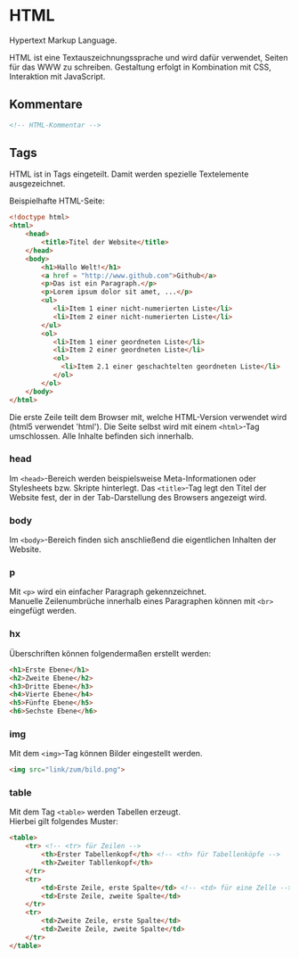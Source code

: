 # HTML

Hypertext Markup Language.

HTML ist eine Textauszeichnungssprache und wird dafür verwendet, Seiten für das WWW zu schreiben.
Gestaltung erfolgt in Kombination mit CSS, Interaktion mit JavaScript.

## Kommentare

```HTML
<!-- HTML-Kommentar -->
```

## Tags

HTML ist in Tags eingeteilt. Damit werden spezielle Textelemente ausgezeichnet.

Beispielhafte HTML-Seite:

```HTML
<!doctype html>
<html>
    <head>
        <title>Titel der Website</title>
    </head>
    <body>
        <h1>Hallo Welt!</h1>
        <a href = "http://www.github.com">Github</a>
        <p>Das ist ein Paragraph.</p>
        <p>Lorem ipsum dolor sit amet, ...</p>
        <ul>
           <li>Item 1 einer nicht-numerierten Liste</li>
           <li>Item 2 einer nicht-numerierten Liste</li>
        </ul>
        <ol>
           <li>Item 1 einer geordneten Liste</li>
           <li>Item 2 einer geordneten Liste</li>
           <ol>
             <li>Item 2.1 einer geschachtelten geordneten Liste</li>
           </ol>
        </ol>
    </body>
</html>
```

Die erste Zeile teilt dem Browser mit, welche HTML-Version verwendet wird (html5 verwendet 'html').
Die Seite selbst wird mit einem ```<html>```-Tag umschlossen.
Alle Inhalte befinden sich innerhalb.

### head

Im ```<head>```-Bereich werden beispielsweise Meta-Informationen oder Stylesheets bzw. Skripte hinterlegt. Das ```<title>```-Tag legt den Titel der Website fest, der in der Tab-Darstellung des Browsers angezeigt wird.

### body

Im ```<body>```-Bereich finden sich anschließend die eigentlichen Inhalten der Website.

### p

Mit ```<p>``` wird ein einfacher Paragraph gekennzeichnet.  
Manuelle Zeilenumbrüche innerhalb eines Paragraphen können mit ```<br>``` eingefügt werden.

### hx

Überschriften können folgendermaßen erstellt werden:

```HTML
<h1>Erste Ebene</h1>
<h2>Zweite Ebene</h2>
<h3>Dritte Ebene</h3>
<h4>Vierte Ebene</h4>
<h5>Fünfte Ebene</h5>
<h6>Sechste Ebene</h6>
```

### img

Mit dem ```<img>```-Tag können Bilder eingestellt werden.

```HTML
<img src="link/zum/bild.png">
```

### table

Mit dem Tag ```<table>``` werden Tabellen erzeugt.  
Hierbei gilt folgendes Muster:

```HTML
<table>
    <tr> <!-- <tr> für Zeilen -->
        <th>Erster Tabellenkopf</th> <!-- <th> für Tabellenköpfe -->
        <th>Zweiter Tabllenkopf</th>
    </tr>
    <tr>
        <td>Erste Zeile, erste Spalte</td> <!-- <td> für eine Zelle -->
        <td>Erste Zeile, zweite Spalte</td>
    </tr>
    <tr>
        <td>Zweite Zeile, erste Spalte</td>
        <td>Zweite Zeile, zweite Spalte</td>
    </tr>
</table>
```
